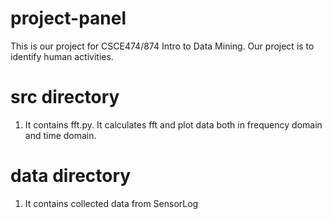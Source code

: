 # project-panel

This is our project for CSCE474/874 Intro to Data Mining. Our project is to identify human activities.

# src directory
1. It contains fft.py. It calculates fft and plot data both in frequency domain and time domain.

# data directory
1. It contains collected data from SensorLog
